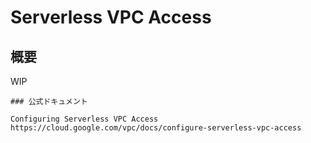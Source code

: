 # Serverless VPC Access

## 概要

WIP

```
### 公式ドキュメント

Configuring Serverless VPC Access
https://cloud.google.com/vpc/docs/configure-serverless-vpc-access
```
